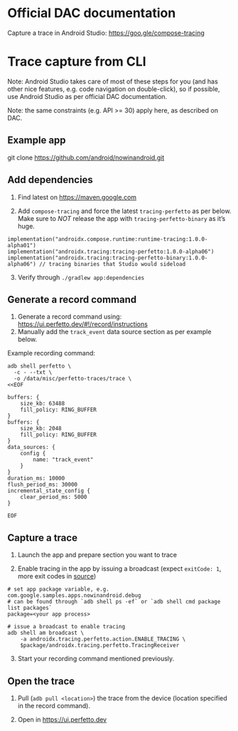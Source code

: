 # Official DAC documentation

Capture a trace in Android Studio: https://goo.gle/compose-tracing

# Trace capture from CLI

Note: Android Studio takes care of most of these steps for you (and has other nice features, e.g. code navigation on double-click), so if possible, use Android Studio as per official DAC documentation.

Note: the same constraints (e.g. API >= 30) apply here, as described on DAC.

## Example app

git clone https://github.com/android/nowinandroid.git

## Add dependencies

1. Find latest on https://maven.google.com

2. Add `compose-tracing` and force the latest `tracing-perfetto` as per below. Make sure to _NOT_ release the app with `tracing-perfetto-binary` as it’s huge.
```
implementation("androidx.compose.runtime:runtime-tracing:1.0.0-alpha01")
implementation("androidx.tracing:tracing-perfetto:1.0.0-alpha06")
implementation("androidx.tracing:tracing-perfetto-binary:1.0.0-alpha06") // tracing binaries that Studio would sideload
```

3. Verify through `./gradlew app:dependencies`

## Generate a record command

1. Generate a record command using: https://ui.perfetto.dev/#!/record/instructions
2. Manually add the `track_event` data source section as per example below.

Example recording command:
```
adb shell perfetto \
  -c - --txt \
  -o /data/misc/perfetto-traces/trace \
<<EOF

buffers: {
    size_kb: 63488
    fill_policy: RING_BUFFER
}
buffers: {
    size_kb: 2048
    fill_policy: RING_BUFFER
}
data_sources: {
    config {
        name: "track_event"
    }
}
duration_ms: 10000
flush_period_ms: 30000
incremental_state_config {
    clear_period_ms: 5000
}

EOF
```

## Capture a trace

1. Launch the app and prepare section you want to trace

2. Enable tracing in the app by issuing a broadcast (expect `exitCode: 1`, more exit codes in [source](https://cs.android.com/android/platform/frameworks/support/+/androidx-main:tracing/tracing-perfetto-common/src/main/java/androidx/tracing/perfetto/PerfettoHandshake.kt;l=216;drc=125437f5e8b829997e6e4244274c5dc52194e33f))

```
# set app package variable, e.g. com.google.samples.apps.nowinandroid.debug
# can be found through `adb shell ps -ef` or `adb shell cmd package list packages`
package=<your app process>

# issue a broadcast to enable tracing
adb shell am broadcast \
    -a androidx.tracing.perfetto.action.ENABLE_TRACING \
    $package/androidx.tracing.perfetto.TracingReceiver    
```

3. Start your recording command mentioned previously.

## Open the trace

1. Pull (`adb pull <location>`) the trace from the device (location specified in the record command).

2. Open in https://ui.perfetto.dev
